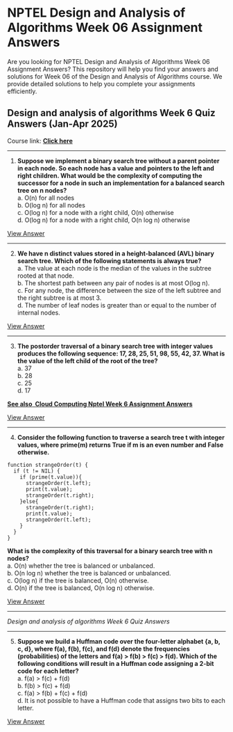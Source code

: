 # NPTEL Design and Analysis of Algorithms Week 06 Assignment Answers

Are you looking for NPTEL Design and Analysis of Algorithms Week 06 Assignment Answers? This repository will help you find your answers and solutions for Week 06 of the Design and Analysis of Algorithms course. We provide detailed solutions to help you complete your assignments efficiently.

## Design and analysis of algorithms Week 6 Quiz Answers (Jan-Apr 2025)

Course link: [**Click here**](https://onlinecourses.nptel.ac.in/noc25_cs23/course)

***

1. **Suppose we implement a binary search tree without a parent pointer in each node. So each node has a value and pointers to the left and right children. What would be the complexity of computing the successor for a node in such an implementation for a balanced search tree on n nodes?**\
   a. O(n) for all nodes\
   b. O(log n) for all nodes\
   c. O(log n) for a node with a right child, O(n) otherwise\
   d. O(log n) for a node with a right child, O(n log n) otherwise

[View Answer](https://my.progiez.com/courses/design-and-analysis-of-algorithms-answers/)

***

2. **We have n distinct values stored in a height-balanced (AVL) binary search tree. Which of the following statements is always true?**\
   a. The value at each node is the median of the values in the subtree rooted at that node.\
   b. The shortest path between any pair of nodes is at most O(log n).\
   c. For any node, the difference between the size of the left subtree and the right subtree is at most 3.\
   d. The number of leaf nodes is greater than or equal to the number of internal nodes.

[View Answer](https://my.progiez.com/courses/design-and-analysis-of-algorithms-answers/)

***

3. **The postorder traversal of a binary search tree with integer values produces the following sequence: 17, 28, 25, 51, 98, 55, 42, 37. What is the value of the left child of the root of the tree?**\
   a. 37\
   b. 28\
   c. 25\
   d. 17

[****See also**  **Cloud Computing Nptel Week 6 Assignment Answers****](https://progiez.com/cloud-computing-nptel-week-6-assignment-answers)

[View Answer](https://my.progiez.com/courses/design-and-analysis-of-algorithms-answers/)

***

4. **Consider the following function to traverse a search tree t with integer values, where prime(m) returns True if m is an even number and False otherwise.**

<!---->

    function strangeOrder(t) {
      if (t != NIL) {    
        if (prime(t.value)){
          strangeOrder(t.left);
          print(t.value);
          strangeOrder(t.right);
        }else{
          strangeOrder(t.right);
          print(t.value);
          strangeOrder(t.left);
        }
      }
    }

**What is the complexity of this traversal for a binary search tree with n nodes?**\
a. O(n) whether the tree is balanced or unbalanced.\
b. O(n log n) whether the tree is balanced or unbalanced.\
c. O(log n) if the tree is balanced, O(n) otherwise.\
d. O(n) if the tree is balanced, O(n log n) otherwise.

[View Answer](https://my.progiez.com/courses/design-and-analysis-of-algorithms-answers/)

***

_Design and analysis of algorithms Week 6 Quiz Answers_

***

5. **Suppose we build a Huffman code over the four-letter alphabet {a, b, c, d}, where f(a), f(b), f(c), and f(d) denote the frequencies (probabilities) of the letters and f(a) > f(b) > f(c) > f(d). Which of the following conditions will result in a Huffman code assigning a 2-bit code for each letter?**\
   a. f(a) > f(c) + f(d)\
   b. f(b) > f(c) + f(d)\
   c. f(a) > f(b) + f(c) + f(d)\
   d. It is not possible to have a Huffman code that assigns two bits to each letter.

[View Answer](https://my.progiez.com/courses/design-and-analysis-of-algorithms-answers/)
